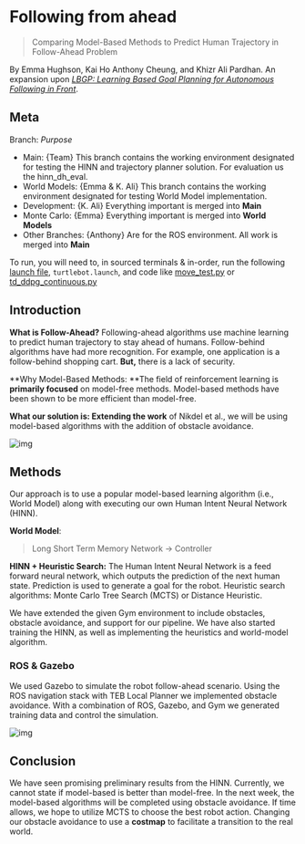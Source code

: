 # Following from ahead 

> Comparing Model-Based Methods to Predict Human Trajectory in Follow-Ahead Problem

By Emma Hughson, Kai Ho Anthony Cheung, and Khizr Ali Pardhan. An expansion upon [*LBGP: Learning Based Goal Planning for Autonomous Following in Front*](https://arxiv.org/pdf/2011.03125v1.pdf). 

## Meta 
Branch: *Purpose*  
* Main: {Team} This branch contains the working environment designated for testing the HINN and trajectory planner solution.  For evaluation us the hinn_dh_eval.
* World Models: {Emma & K. Ali} This branch contains the working environment designated for testing World Model implementation.
* Development: {K. Ali} Everything important is merged into **Main** 
* Monte Carlo: {Emma} Everything important is merged into **World Models**
* Other Branches: {Anthony} Are for the ROS environment. All work is merged into **Main**


To run, you will need to, in sourced terminals & in-order, run the following [launch file](far_ws/src/follow_ahead_rl/launch), `turtlebot.launch`, and code like [move_test.py](far_ws/src/follow_ahead_rl/scripts/move_test.py) or [td_ddpg_continuous.py](far_ws/src/follow_ahead_rl/scripts/td_ddpg_continuous.py)


## Introduction

**What is Follow-Ahead?** Following-ahead algorithms use machine learning to predict human trajectory to stay ahead of humans. Follow-behind algorithms have had more recognition. For example, one application is a follow-behind shopping cart. **But,** there is a lack of security. 

**Why Model-Based Methods: **The field of reinforcement learning is **primarily focused** on model-free methods. Model-based methods have been shown to be more efficient than model-free.

**What our solution is: Extending the work** of Nikdel et al., we will be using model-based algorithms with the addition of obstacle avoidance.

![img](https://lh6.googleusercontent.com/vcm2ETgHOHVG5tV7dPMG_KrdsmWEvy1fmwErLSB3Xl8i5PEUYqGL5HrypWWaBUQ7Hr0-hlVixG0MCVV4tjZJWhsgl1mtOYrb8qH3Eo95ZqfhsGuMQ_8KH-owDRc3l7JuLzrPFdGCpWI)

## Methods

Our approach is to use a popular model-based learning algorithm (i.e., World Model) along with executing our own Human Intent Neural Network (HINN).

**World Model**: 

> Long Short Term Memory Network -> Controller

**HINN + Heuristic Search:** The Human Intent Neural Network is a feed forward neural network, which outputs the prediction of the next human state. Prediction is used to generate a goal for the robot. Heuristic search algorithms: Monte Carlo Tree Search (MCTS) or Distance Heuristic.

We have extended the given Gym environment to include obstacles, obstacle avoidance, and support for our pipeline. We have also started training the HINN, as well as implementing the heuristics and world-model algorithm.

### ROS & Gazebo 

We used Gazebo to simulate the robot follow-ahead scenario. Using the ROS navigation stack with TEB Local Planner we implemented obstacle avoidance. With a combination of ROS, Gazebo, and Gym we generated training data and control the simulation.

![img](https://lh6.googleusercontent.com/JbH-ANjURLGVGEhtxxVbhi0PGxWdmi6QsuQxo64STBQ5n4hA3QDlsZUstYbZj7VStTNPTRWmdh8nTL38WECI5HPZLJ-C5t0Avw3Jqa1YRa027D-7W-ioJ6wt6H6gZJ5kAd4Gzr61JCw)

## Conclusion 

We have seen promising preliminary results from the HINN. Currently, we cannot state if model-based is better than model-free. In the next week, the model-based algorithms will be completed using obstacle avoidance. If time allows, we hope to utilize MCTS to choose the best robot action. Changing our obstacle avoidance to use a **costmap** to facilitate a transition to the real world.
